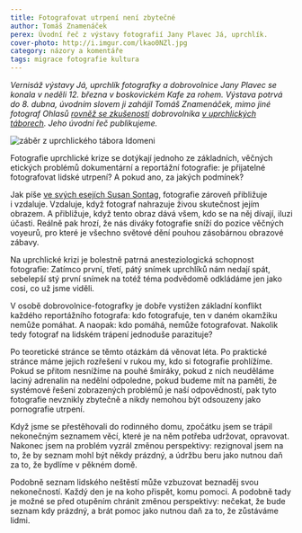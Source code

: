 ```yaml
---
title: Fotografovat utrpení není zbytečné
author: Tomáš Znamenáček
perex: Úvodní řeč z výstavy fotografií Jany Plavec Já, uprchlík.
cover-photo: http://i.imgur.com/lkao0NZl.jpg
category: názory a komentáře
tags: migrace fotografie kultura
---
```


*Vernisáž výstavy Já, uprchlík fotografky a dobrovolnice Jany Plavec se konala v neděli 12. března v boskovickém Kafe za rohem. Výstava potrvá do 8. dubna, úvodním slovem ji zahájil Tomáš Znamenáček, mimo jiné fotograf Ohlasů [rovněž se zkušeností](http://www.ohlasy.info/clanky/2015/09/reportaz-opatovac.html) dobrovolníka [v uprchlických táborech](http://www.ohlasy.info/clanky/2015/10/rozhovor-uprchlici.html). Jeho úvodní řeč publikujeme.*

<img src="http://i.imgur.com/lkao0NZ.jpg" alt="záběr z uprchlického tábora Idomeni" class="img-responsive img-popup" data-author="Jana Plavec">

Fotografie uprchlické krize se dotýkají jednoho ze základních, věčných etických problémů dokumentární a reportážní fotografie: je přijatelné fotografovat lidské utrpení? A pokud ano, za jakých podmínek?

Jak píše [ve svých esejích Susan Sontag](http://www.susansontag.com/SusanSontag/books/onPhotographyExerpt.shtml), fotografie zároveň přibližuje i vzdaluje. Vzdaluje, když fotograf nahrazuje živou skutečnost jejím obrazem. A přibližuje, když tento obraz dává všem, kdo se na něj dívají, iluzi účasti. Reálně pak hrozí, že nás diváky fotografie sníží do pozice věčných voyeurů, pro které je všechno světové dění pouhou zásobárnou obrazové zábavy.

Na uprchlické krizi je bolestně patrná anesteziologická schopnost fotografie: Zatímco první, třetí, pátý snímek uprchlíků nám nedají spát, sebelepší stý první snímek na totéž téma podvědomě odkládáme jen jako cosi, co už jsme viděli.

V osobě dobrovolnice-fotografky je dobře vystižen základní konflikt každého reportážního fotografa: kdo fotografuje, ten v daném okamžiku nemůže pomáhat. A naopak: kdo pomáhá, nemůže fotografovat. Nakolik tedy fotograf na lidském trápení jednoduše parazituje?

Po teoretické stránce se těmto otázkám dá věnovat léta. Po praktické stránce máme jejich rozřešení v rukou my, kdo si fotografie prohlížíme. Pokud se přitom nesnížíme na pouhé šmíráky, pokud z nich neuděláme laciný adrenalin na nedělní odpoledne, pokud budeme mít na paměti, že systémové řešení zobrazených problémů je naší odpovědností, pak tyto fotografie nevznikly zbytečně a nikdy nemohou být odsouzeny jako pornografie utrpení.

Když jsme se přestěhovali do rodinného domu, zpočátku jsem se trápil nekonečným seznamem věcí, které je na něm potřeba udržovat, opravovat. Nakonec jsem na problém vyzrál změnou perspektivy: rezignoval jsem na to, že by seznam mohl být někdy prázdný, a údržbu beru jako nutnou daň za to, že bydlíme v pěkném domě.

Podobně seznam lidského neštěstí může vzbuzovat beznaděj svou nekonečností. Každý den je na koho přispět, komu pomoci. A podobně tady je možné se před otupěním chránit změnou perspektivy: nečekat, že bude seznam kdy prázdný, a brát pomoc jako nutnou daň za to, že zůstáváme lidmi.
